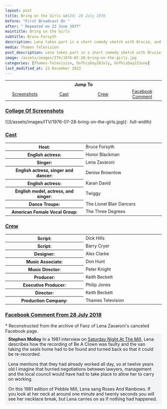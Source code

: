 ```yaml
---
layout: post
title: Bring on the Girls &#124; 28 July 1976
before: "First Broadcast On "
after: " Repeated on 22 June 1977"
maintitle: Bring on the Girls
subtitle: Bruce Forsyth
description: Lena takes part in a short comedy sketch with Brucie, and they then perform Be A Clown together.
media: Thames Television
post_description: Lena takes part in a short comedy sketch with Brucie, and they then perform Be A Clown together.
image: /assets/images/ITV/1976-07-28-bring-on-the-girls.jpg
categories: [Thames-Television, OnThisDay28July, OnThisDay22June]
last_modified_at: 23 December 2023
---
```


<table style="text-align:center;">
<tr>
<th colspan="4">Jump To</th>
</tr>

<tr>
<td style="width:25%;"><a href="#screenshots">Screenshots</a></td>
<td style="width:25%;"><a href="#cast">Cast</a></td>
<td style="width:25%;"><a href="#crew">Crew</a></td>
<td style="width:25%;"><a href="#facebook">Facebook Comment</a></td>
</tr>
</table>

<h3 id="screenshots"><a href="#screenshots">Collage Of Screenshots</a></h3>
![](/assets/images/ITV/1976-07-28-bring-on-the-girls.jpg){: .full-width}

<h3 id="cast"><a href="#cast">Cast</a></h3>
<table>
<tr><th style="width:25%;">Host:</th><td style="width:25%;">Bruce Forsyth</td></tr>
<tr><th>English actress:</th><td>Honor Blackman</td></tr>
<tr><th>Singer:</th><td>Lena Zavaroni</td></tr>
<tr><th>English actress, singer and dancer:</th><td>Denise Brownlow</td></tr>
<tr><th>English actress:</th><td>Karan David</td></tr>
<tr><th>English model, actress, and singer:</th><td>Twiggy</td></tr>
<tr><th>Dance Troupe:</th><td>The Lionel Blair Dancers</td></tr>
<tr><th>American Female Vocal Group:</th><td>The Three Degrees</td></tr>
</table>

<h3 id="crew"><a href="#crew">Crew</a></h3>
<table>
<tr><th style="width:25%;">Script:</th><td style="width:25%;">Dick Hills</td></tr>
<tr><th>Script:</th><td>Barry Cryer</td></tr>
<tr><th>Designer:</th><td>Alex Clarke</td></tr>
<tr><th>Music Associate:</th><td>Don Hunt</td></tr>
<tr><th>Music Director:</th><td>Peter Knight</td></tr>
<tr><th>Producer:</th><td>Keith Beckett</td></tr>
<tr><th>Executive Producer:</th><td>Philip Jones</td></tr>
<tr><th>Director:</th><td>Keith Beckett</td></tr>
<tr><th>Production Company:</th><td>Thames Television</td></tr>
</table>

<h3 id="facebook"><a href="#facebook">Facebook Comment From 28 July 2018</a></h3>
* Reconstructed from the archive of Fanz of Lena Zavaroni's canceled Facebook page.
<span class="fb"><strong>Stephen Molloy</strong> In a 1981 interview on <a href="/1981-05-16-saturday-night-at-the-mill">Saturday Night At The Mill</a>, Lena describes how the recording of Be A Clown was faulty and the van taking the seals home had to be found and turned back so that it could be re-recorded.<br /><br />Lena mentions that they had already worked all day, so at twelve years old I imagine that hurried negotiations between lawyers, management and the local council would have had to take place to allow her to carry on working.<br /><br />On this 1981 edition of Pebble Mill, Lena sang Roses And Rainbows. If you look at her neck at around one minute and twenty seconds you will see her necklace break, but Lena carries on as if nothing had happened.</span>

<style>
.fb {
    background-color: #f2f3f5;
    box-sizing: border-box;
    color: #1c1e21;
    display: inline-block;
    line-height: 16px;
    padding: 10px;
    max-width: 100%;
    word-wrap: break-word;
    position: relative;
    white-space: normal;
    word-break: break-word;
}
</style>


